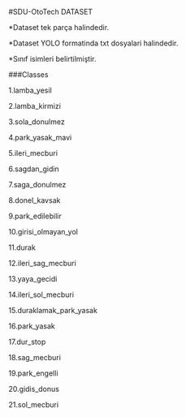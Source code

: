  
 #SDU-OtoTech DATASET

*Dataset tek parça halindedir.  

*Dataset YOLO formatinda txt dosyalari halindedir.  

*Sınıf isimleri belirtilmiştir.

###Classes

1.lamba_yesil

2.lamba_kirmizi

3.sola_donulmez

4.park_yasak_mavi

5.ileri_mecburi

6.sagdan_gidin

7.saga_donulmez

8.donel_kavsak

9.park_edilebilir

10.girisi_olmayan_yol

11.durak

12.ileri_sag_mecburi

13.yaya_gecidi

14.ileri_sol_mecburi

15.duraklamak_park_yasak

16.park_yasak

17.dur_stop

18.sag_mecburi

19.park_engelli

20.gidis_donus

21.sol_mecburi
